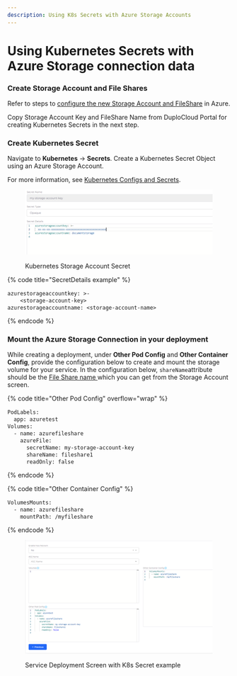 ```yaml
---
description: Using K8s Secrets with Azure Storage Accounts
---
```


# Using Kubernetes Secrets with Azure Storage connection data

### **Create Storage Account and File Shares**

Refer to steps to [configure the new Storage Account and FileShare](../../azure/azure-services/storage-account.md) in Azure.

Copy Storage Account Key and FileShare Name from DuploCloud Portal for creating Kubernetes Secrets in the next step.

### **Create Kubernetes Secret**

Navigate to **Kubernetes** -> **Secrets**. Create a Kubernetes Secret Object using an Azure Storage Account.&#x20;

For more information, see [Kubernetes Configs and Secrets](./).

<figure><img src="../../.gitbook/assets/image (112).png" alt=""><figcaption><p>Kubernetes Storage Account Secret</p></figcaption></figure>

{% code title="SecretDetails example" %}
```
azurestorageaccountkey: >-
    <storage-account-key>
azurestorageaccountname: <storage-account-name>
```
{% endcode %}

### Mount the Azure Storage Connection in your deployment

While creating a deployment, under **Other Pod Config** and **Other Container Config**, provide the configuration below to create and mount the storage volume for your service. In the configuration below, `shareName`attribute should be the [File Share name ](../../azure/azure-services/storage-account.md#create-and-view-file-shares)which you can get from the Storage Account screen.

{% code title="Other Pod Config" overflow="wrap" %}
```
PodLabels:
  app: azuretest
Volumes:
  - name: azurefileshare
    azureFile:
      secretName: my-storage-account-key
      shareName: fileshare1
      readOnly: false
```
{% endcode %}

{% code title="Other Container Config" %}
```
VolumesMounts:
  - name: azurefileshare
    mountPath: /myfileshare
```
{% endcode %}

<figure><img src="../../.gitbook/assets/image (113).png" alt=""><figcaption><p>Service Deployment Screen with K8s Secret example</p></figcaption></figure>
